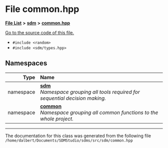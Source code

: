 
<NavBar active_item_id="2"/>

# File common.hpp


[**File List**](files.md) **>** [**sdm**](dir_ae1b8d8c3d2627954ba53c22978558f0.md) **>** [**common.hpp**](common_8hpp.md)

[Go to the source code of this file.](common_8hpp_source.md)



* `#include <random>`
* `#include <sdm/types.hpp>`









## Namespaces

| Type | Name |
| ---: | :--- |
| namespace | [**sdm**](namespacesdm.md) <br>_Namespace grouping all tools required for sequential decision making._  |
| namespace | [**common**](namespacesdm_1_1common.md) <br>_Namespace grouping all common functions to the whole project._  |















------------------------------
The documentation for this class was generated from the following file `/home/dalbert/Documents/SDMStudio/sdms/src/sdm/common.hpp`